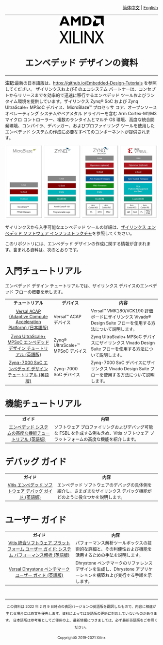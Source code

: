 ﻿<p align="right"><a href="../docs-cn/README.md">简体中文</a> | <a href="../docs/README.md">English</a></p>
<table width="100%">
 <tr width="100%">
    <td align="center"><img src="https://raw.githubusercontent.com/Xilinx/Image-Collateral/main/xilinx-logo.png" width="30%"/><h1>エンベデッド デザインの資料</h1>
    </td>
 </tr>
</table>
<b>注記</b>:最新の日本語版は、<a href="https://github.io/Embedded-Design-Tutorials">https://github.io/Embedded-Design-Tutorials</a> を参照してください。
ザイリンクスおよびそのエコシステム パートナーは、コンセプトからリリースまでを効率的で迅速に移行するエンベデッド ツールおよびランタイム環境を提供しています。ザイリンクス Zynq® SoC および Zynq UltraScale+ MPSoC デバイス、MicroBlaze™ プロセッサ コア、オープンソース オペレーティング システムやベアメタル ドライバーを含む Arm Cortex-M1/M3 マイクロ コントローラー、複数のランタイムとマルチ OS 環境、高度な統合開発環境、コンパイラ、デバッガー、およびプロファイリング ツールを使用したエンベデッド システムの作成に必要なすべてのコンポーネントが提供されます。

![エンベデッド チュートリアル](../docs/Introduction/Versal-EDT/docs/media/embedded-tutorials-landing.png)

ザイリンクスから入手可能なエンベデッド ツールの詳細は、[ザイリンクス エンベデッド ソフトウェア インフラストラクチャ](https://www.xilinx.com/products/design-tools/embedded-software.html)を参照してください。

このリポジトリには、エンベデッド デザインの作成に関する情報が含まれます。含まれる資料は、次のとおりです。

# 入門チュートリアル

エンベデッド デザイン チュートリアルでは、ザイリンクス デバイスのエンベデッド フローの概要を示します。

 <table style="width:100%">
 <tr>
 <td align="center"><b>チュートリアル</b></td>
 <td align="center"><b>デバイス</b></td>
 <td align="center"><b>内容</b></td>
 </tr>
 <tr>
 <td align="center"><a href="Introduction/Versal-EDT/README.md">Versal ACAP (Adaptive Compute Acceleration Platform) (日本語版)</a></td>
 <td>Versal&trade; ACAP デバイス</td><td>Versal&trade; VMK180/VCK190 評価ボードにザイリンクス Vivado&reg; Design Suite フローを使用する方法について説明します。</td></tr>
<tr>
<td align="center"><a href="../docs/Introduction/ZynqMPSoC-EDT/README.md">Zynq UltraScale+ MPSoC エンベデッド デザイン チュートリアル (英語版)</a></td>
<td>Zynq&reg; UltraScale+&trade; MPSoC デバイス</td><td>Zynq UltraScale+ MPSoC デバイスにザイリンクス Vivado Design Suite フローを使用する方法について説明します。</td></tr>
<tr>
<td align="center"><a href="../docs/Introduction/Zynq7000-EDT/README.md">Zynq-7000 SoC エンベデッド デザイン チュートリアル (英語版)</a></td>
<td>Zynq-7000 SoC デバイス</td><td>Zynq-7000 SoC デバイスにザイリンクス Vivado Design Suite フローを使用する方法について説明します。</td></tr>
</table>

# 機能チュートリアル

<table style="width:100%">
<tr>
<td align="center"><b>ガイド</b></td>
<td align="center"><b>内容</b></td>
</tr>
<tr>
 <td align="center"><a href="../docs/Feature_Tutorials/README.MD">エンベデッド システムの高度な機能チュートリアル (英語版)</a></td>
 <td>ソフトウェア プロファイリングおよびデバッグ可能な FSBL を作成する例も含め、Vitis ソフトウェア プラットフォームの高度な機能を紹介します。</a></td></tr>
 </table>

# デバッグ ガイド

 <table style="width:100%">
<tr>
<td align="center"><b>ガイド</b></td>
<td align="center"><b>内容</b></td>
</tr>
<tr>
 <td align="center"><a href="../docs/Vitis-Embedded-Software-Debugging/README.md">Vitis エンベデッド ソフトウェア デバッグ ガイド (英語版)</a></td>
 <td>エンベデッド ソフトウェアのデバッグの具体例を紹介し、さまざまなザイリンクス デバッグ機能がどのように役立つかを説明します。</td></tr>
 </table>

# ユーザー ガイド

<table style="width:100%">
<tr>
<td align="center"><b>ガイド</b></td>
<td align="center"><b>内容</b></td>
</tr>
<tr>
 <td align="center"><a href="../docs/SPA-UG/README.md">Vitis 統合ソフトウェア プラットフォーム ユーザー ガイド: システム パフォーマンス解析 (英語版)</a></td>
 <td>パフォーマンス解析ツールボックスの技術的な詳細と、その利便性および機能を活用するための手法を説明します。</td></tr>
<tr>
 <td align="center"><a href="../docs/Performance_Benchmark/Dhrystone/README.md">Versal Dhrystone ベンチマーク ユーザー ガイド (英語版)</a></td>
 <td>Dhrystone ベンチマークのリファレンス デザインを生成し、Dhrystone アプリケーションを構築および実行する手順を示します。</td></tr></table>
<br/><hr/>
<p align="center"><sup>この資料は 2022 年 2 月 9 日時点の表記バージョンの英語版を翻訳したもので、内容に相違が生じる場合には原文を優先します。資料によっては英語版の更新に対応していないものがあります。
日本語版は参考用としてご使用の上、最新情報につきましては、必ず最新英語版をご参照ください。</sup></p>

<p align="center"><sup>Copyright&copy; 2019-2021 Xilinx</sup></p>
